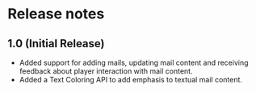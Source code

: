 # Release notes
## 1.0 (Initial Release)
* Added support for adding mails, updating mail content and receiving feedback about player interaction with mail content.
* Added a Text Coloring API to add emphasis to textual mail content.
